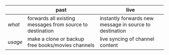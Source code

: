 

|         | past                                                      | live                                                    |
| ------- | --------------------------------------------------------- | ------------------------------------------------------- |
| *what*  | forwards all existing messages from source to destination | instantly forwards new message in source to destination |
| *usage* | make a clone or backup free books/movies channels         | live syncing of channel content                         |

